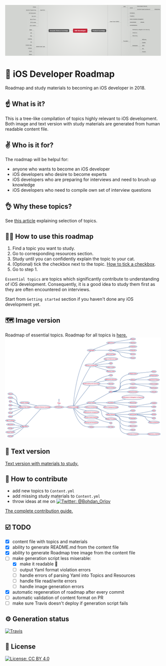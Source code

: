 ![Header image](headerImage.png)
# 🚀 iOS Developer Roadmap 
Roadmap and study materials to becoming an iOS developer in 2018.

## ☝️ What is it?
This is a tree-like compilation of topics highly relevant to iOS development. Both image and text version with study materials  are generated from human readable content file.

## ✌️ Who is it for?
The roadmap will be helpul for:

- anyone who wants to become an iOS developer
- iOS developers who desire to become experts
- iOS developers who are preparing for interviews and need to brush up knowledge
- iOS developers who need to compile own set of interview questions


## 👌 Why these topics?
See [this article](https://medium.com/@borlov/c9a24f413457) explaining selection of topics.

## 👨‍🎓 How to use this roadmap
1. Find a topic you want to study.
2. Go to corresponding resources section.
3. Study until you can confidently explain the topic to your cat.
4. (Optional) tick the checkbox next to the topic. [How to tick a checkbox](HowTo/HOWTOCHECKBOX.md).
4. Go to step 1.

`Essential topics` are topics which significantly contribute to understanding of iOS development. Consequently, it is a good idea to study them first as they are often encountered on interviews.

Start from `Getting started` section if you haven't done any iOS development yet.

## 🗺 Image version 
Roadmap of essential topics. Roadmap for all topics is [here.](RoadmapProject/Script/Generated/ROADMAP.png)
![Header image](RoadmapProject/Script/Generated/ESSENTIALROADMAP.png)

## 📝 Text version
[Text version with materials to study.](RoadmapProject/Script/Generated/ROADMAP.md)

## 🤝 How to contribute

- add new topics to `Content.yml`
- add missing study materials to `Content.yml`
- throw ideas at me on [![Twitter: @Bohdan_Orlov](https://img.shields.io/badge/twitter-@Bohdan_Orlov-4d66b3.svg?style=flat)](https://twitter.com/bohdan_orlov)


[The complete contribution guide.](HowTo/HOWTOPR.md)


## ☑️ TODO
- [x] content file with topics and materials
- [x] ability to generate README.md from the content file
- [x] ability to generate Roadmap tree image from the content file
- [ ] make generation script less miserable:
	- [x] make it readable 🤦
	- [ ] output Yaml format violation errors
	- [ ] handle errors of parsing Yaml into Topics and Resources
	- [ ] handle file read/write errors
	- [ ] handle image generation errors
- [x] automatic regeneration of roadmap after every commit
- [ ] automatic validation of content format on PR
- [ ] make sure Travis doesn't deploy if generation script fails

## ⚙️ Generation status
[![Travis](https://travis-ci.org/BohdanOrlov/iOS-Developer-Roadmap.svg?branch=master)](https://travis-ci.org/BohdanOrlov/iOS-Developer-Roadmap)

## 📃 License

[![License: CC BY 4.0](https://img.shields.io/badge/License-CC%20BY%204.0-lightgrey.svg)](https://creativecommons.org/licenses/by/4.0/)
